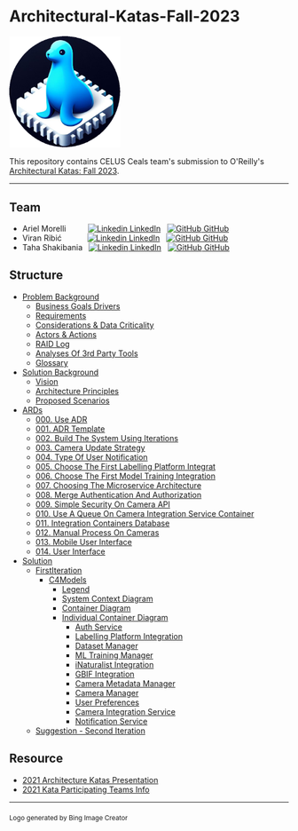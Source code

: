 # Architectural-Katas-Fall-2023

<img src="./images/logo.png" alt="drawing" width="200"/>


This repository contains CELUS Ceals team's submission to O'Reilly's [Architectural Katas: Fall 2023](https://www.oreilly.com/live-events/architectural-katas-fall-2023/0636920097709/0636920097708/).

---

## Team

- Ariel Morelli &emsp;&emsp; &nbsp;[![Linkedin](https://i.stack.imgur.com/gVE0j.png) LinkedIn](https://www.linkedin.com/in/arielmorelli/)
  &nbsp;
  [![GitHub](https://i.stack.imgur.com/tskMh.png) GitHub](https://github.com/arielmorelli)
- Viran Ribić&emsp;&emsp;&emsp;&nbsp;[![Linkedin](https://i.stack.imgur.com/gVE0j.png) LinkedIn](https://www.linkedin.com/in/viran-ribic/)
  &nbsp;
  [![GitHub](https://i.stack.imgur.com/tskMh.png) GitHub](https://github.com/viranribic)
- Taha Shakibania&ensp;&nbsp;[![Linkedin](https://i.stack.imgur.com/gVE0j.png) LinkedIn](https://www.linkedin.com/in/tahashakibania/)
  &nbsp;
  [![GitHub](https://i.stack.imgur.com/tskMh.png) GitHub](https://github.com/shakibaniataha)

## Structure

- [Problem Background](./1.ProblemBackground/README.md)
  - [Business Goals Drivers](./1.ProblemBackground/0.BusinessGoalsDrivers.md)
  - [Requirements](./1.ProblemBackground/1.Requirements.md)
  - [Considerations & Data Criticality](./1.ProblemBackground/2.ConsiderationsAndDataCriticality.md)
  - [Actors & Actions](./1.ProblemBackground/3.ActorsAndActions.md)
  - [RAID Log](./1.ProblemBackground/4.RaidLog.md)
  - [Analyses Of 3rd Party Tools](./1.ProblemBackground/5.AnalysesOf3rdPartyTools.md)
  - [Glossary](./1.ProblemBackground/6.Glossary.md)
- [Solution Background](./2.SolutionBackground/README.md)
  - [Vision](./2.SolutionBackground/0.Vision.md)
  - [Architecture Principles](./2.SolutionBackground/1.ArchitecturePrinciples.md)
  - [Proposed Scenarios](./2.SolutionBackground/2.ProposedScenarios.md)
- [ARDs](./3.ARDs/README.md)
  - [000. Use ADR](./3.ARDs/000.UseADR.md)
  - [001. ADR Template](./3.ARDs/001.ADRTemplate.md)
  - [002. Build The System Using Iterations](./3.ARDs/002.BuildTheSystemUsingIterations.md)
  - [003. Camera Update Strategy](./3.ARDs/003.CameraUpdateStrategy.md)
  - [004. Type Of User Notification](./3.ARDs/004.TypeOfUserNotification.md)
  - [005. Choose The First Labelling Platform Integrat](./3.ARDs/005.ChooseTheFirstLabellingPlatformIntegrat.md)
  - [006. Choose The First Model Training Integration](./3.ARDs/006.ChooseTheFirstModelTrainingIntegration.md)
  - [007. Choosing The Microservice Architecture](./3.ARDs/007.ChoosingTheMicroserviceArchitecture.md)
  - [008. Merge Authentication And Authorization](./3.ARDs/008.MergeAuthenticationAndAuthorization.md)
  - [009. Simple Security On Camera API](./3.ARDs/009.SimpleSecurityOnCameraAPI.md)
  - [010. Use A Queue On Camera Integration Service Container](./3.ARDs/010.UseAQueueOnCameraIntegrationServiceContainer.md)
  - [011. Integration Containers Database](./3.ARDs/011.IntegrationContainersDatabase.md)
  - [012. Manual Process On Cameras](./3.ARDs/012.ManualProcessOnCameras.md)
  - [013. Mobile User Interface](./3.ARDs/013.MobileUserInterface.md)
  - [014. User Interface](./3.ARDs/014.UserInterface.md)
- [Solution](./4.Solution/README.md)
  - [FirstIteration](./4.Solution/1.FirstIteration/README.md)
    - [C4Models](./4.Solution/1.FirstIteration/C4Models/README.md)
      - [Legend](./4.Solution/1.FirstIteration/C4Models/0.Legend.md)
      - [System Context Diagram](./4.Solution/1.FirstIteration/C4Models/1.SystemContextDiagram.md)
      - [Container Diagram](./4.Solution/1.FirstIteration/C4Models/2.ContainerDiagram.md)
      - [Individual Container Diagram](./4.Solution/1.FirstIteration/C4Models/3.IndividualContainerDiagram.md)
        - [Auth Service](./4.Solution/1.FirstIteration/C4Models/IndividualContainers/AuthService.md)
        - [Labelling Platform Integration](./4.Solution/1.FirstIteration/C4Models/IndividualContainers/LabellingPlatformIntegration.md)
        - [Dataset Manager](./4.Solution/1.FirstIteration/C4Models/IndividualContainers/DatasetManager.md)
        - [ML Training Manager](./4.Solution/1.FirstIteration/C4Models/IndividualContainers/MLTrainingManager.md)
        - [iNaturalist Integration](./4.Solution/1.FirstIteration/C4Models/IndividualContainers/iNaturalistIntegration.md)
        - [GBIF Integration](./4.Solution/1.FirstIteration/C4Models/IndividualContainers/GBIFIntegration.md)
        - [Camera Metadata Manager](./4.Solution/1.FirstIteration/C4Models/IndividualContainers/CameraMetadataManager.md)
        - [Camera Manager](./4.Solution/1.FirstIteration/C4Models/IndividualContainers/CameraManager.md)
        - [User Preferences](./4.Solution/1.FirstIteration/C4Models/IndividualContainers/UserPreferences.md)
        - [Camera Integration Service](./4.Solution/1.FirstIteration/C4Models/IndividualContainers/CameraIntegrationService.md)
        - [Notification Service](./4.Solution/1.FirstIteration/C4Models/IndividualContainers/NotificationService.md)
  - [Suggestion - Second Iteration](./4.Solution/2.Suggestion-SecondIteration/README.md)

## Resource

- [2021 Architecture Katas Presentation](./5.Resource/20231019kickfinalslidedeck1697295113824.pdf)
- [2021 Kata Participating Teams Info](./5.Resource/wildlifewatcherkata1697552884552.pdf)

---

<sub>Logo generated by Bing Image Creator</sub>
